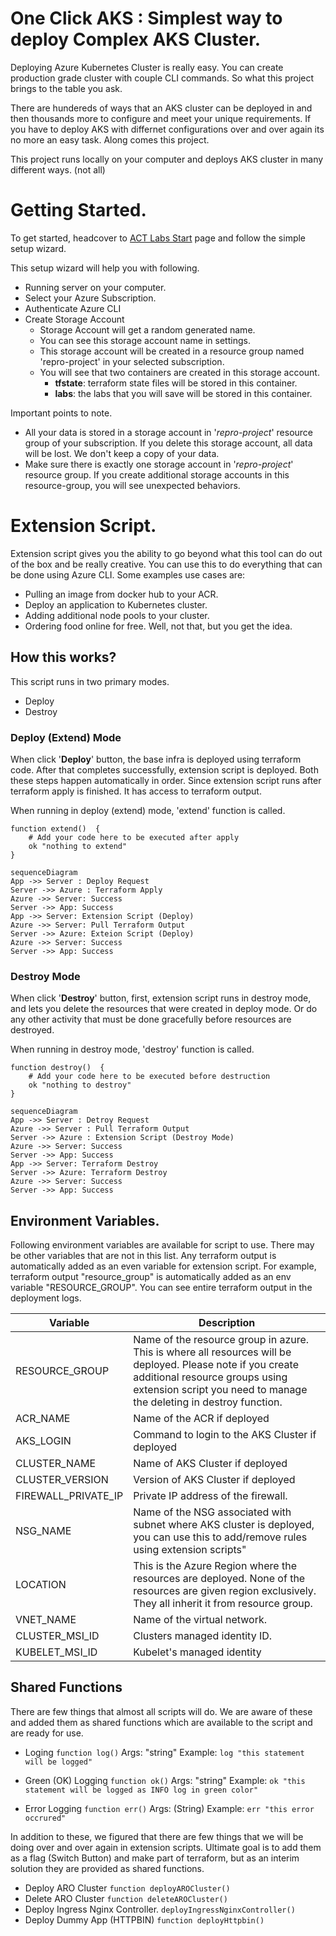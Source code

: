 # One Click AKS : Simplest way to deploy Complex AKS Cluster.

Deploying Azure Kubernetes Cluster is really easy. You can create production grade cluster with couple CLI commands. So what this project brings to the table you ask.

There are hundereds of ways that an AKS cluster can be deployed in and then thousands more to configure and meet your unique requirements. If you have to deploy AKS with differnet configurations over and over again its no more an easy task. Along comes this project.

This project runs locally on your computer and deploys AKS cluster in many different ways. (not all)

# Getting Started.

To get started, headcover to [ACT Labs Start](https://actlabs.azureedge.net/start) page and follow the simple setup wizard.

This setup wizard will help you with following.

-   Running server on your computer.
-   Select your Azure Subscription.
-   Authenticate Azure CLI
-   Create Storage Account
    -   Storage Account will get a random generated name.
    -   You can see this storage account name in settings.
    -   This storage account will be created in a resource group named 'repro-project' in your selected subscription.
    -   You will see that two containers are created in this storage account.
        -   **tfstate**: terraform state files will be stored in this container.
        -   **labs**: the labs that you will save will be stored in this container.

Important points to note.

-   All your data is stored in a storage account in '_repro-project_' resource group of your subscription. If you delete this storage account, all data will be lost. We don't keep a copy of your data.
-   Make sure there is exactly one storage account in '_repro-project_' resource group. If you create additional storage accounts in this resource-group, you will see unexpected behaviors.

# Extension Script.

Extension script gives you the ability to go beyond what this tool can do out of the box and be really creative. You can use this to do everything that can be done using Azure CLI. Some examples use cases are:

-   Pulling an image from docker hub to your ACR.
-   Deploy an application to Kubernetes cluster.
-   Adding additional node pools to your cluster.
-   Ordering food online for free. Well, not that, but you get the idea.

## How this works?

This script runs in two primary modes.

-   Deploy
-   Destroy

### Deploy (Extend) Mode

When click '**Deploy**' button, the base infra is deployed using terraform code. After that completes successfully, extension script is deployed. Both these steps happen automatically in order. Since extension script runs after terraform apply is finished. It has access to terraform output.

When running in deploy (extend) mode, 'extend' function is called.

```
function extend()  {
	# Add your code here to be executed after apply
	ok "nothing to extend"
}
```

```mermaid
sequenceDiagram
App ->> Server : Deploy Request
Server ->> Azure : Terraform Apply
Azure ->> Server: Success
Server ->> App: Success
App ->> Server: Extension Script (Deploy)
Azure ->> Server: Pull Terraform Output
Server ->> Azure: Exteion Script (Deploy)
Azure ->> Server: Success
Server ->> App: Success
```

### Destroy Mode

When click '**Destroy**' button, first, extension script runs in destroy mode, and lets you delete the resources that were created in deploy mode. Or do any other activity that must be done gracefully before resources are destroyed.

When running in destroy mode, 'destroy' function is called.

```
function destroy()  {
	# Add your code here to be executed before destruction
	ok "nothing to destroy"
}
```

```mermaid
sequenceDiagram
App ->> Server : Detroy Request
Azure ->> Server : Pull Terraform Output
Server ->> Azure : Extension Script (Destroy Mode)
Azure ->> Server: Success
Server ->> App: Success
App ->> Server: Terraform Destroy
Server ->> Azure: Terraform Destroy
Azure ->> Server: Success
Server ->> App: Success
```

## Environment Variables.

Following environment variables are available for script to use. There may be other variables that are not in this list. Any terraform output is automatically added as an even variable for extension script. For example, terraform output "resource_group" is automatically added as an env variable "RESOURCE_GROUP". You can see entire terraform output in the deployment logs.

| Variable            | Description                                                                                                                                                                                                         |
| ------------------- | ------------------------------------------------------------------------------------------------------------------------------------------------------------------------------------------------------------------- |
| RESOURCE_GROUP      | Name of the resource group in azure. This is where all resources will be deployed. Please note if you create additional resource groups using extension script you need to manage the deleting in destroy function. |
| ACR_NAME            | Name of the ACR if deployed                                                                                                                                                                                         |
| AKS_LOGIN           | Command to login to the AKS Cluster if deployed                                                                                                                                                                     |
| CLUSTER_NAME        | Name of AKS Cluster if deployed                                                                                                                                                                                     |
| CLUSTER_VERSION     | Version of AKS Cluster if deployed                                                                                                                                                                                  |
| FIREWALL_PRIVATE_IP | Private IP address of the firewall.                                                                                                                                                                                 |
| NSG_NAME            | Name of the NSG associated with subnet where AKS cluster is deployed, you can use this to add/remove rules using extension scripts"                                                                                 |
| LOCATION            | This is the Azure Region where the resources are deployed. None of the resources are given region exclusively. They all inherit it from resource group.                                                             |
| VNET_NAME           | Name of the virtual network.                                                                                                                                                                                        |
| CLUSTER_MSI_ID      | Clusters managed identity ID.                                                                                                                                                                                       |
| KUBELET_MSI_ID      | Kubelet's managed identity                                                                                                                                                                                          |

## Shared Functions

There are few things that almost all scripts will do. We are aware of these and added them as shared functions which are available to the script and are ready for use.

-   Loging
    `function log()`
    Args: "string"
    Example: `log "this statement will be logged"`

-   Green (OK) Logging
    `function ok()`
    Args: "string"
    Example: `ok "this statement will be logged as INFO log in green color"`

-   Error Logging
    `function err()`
    Args: (String)
    Example: `err "this error occrured"`

In addition to these, we figured that there are few things that we will be doing over and over again in extension scripts. Ultimate goal is to add them as a flag (Switch Button) and make part of terraform, but as an interim solution they are provided as shared functions.

-   Deploy ARO Cluster
    `function deployAROCluster()`
-   Delete ARO Cluster
    `function deleteAROCluster()`
-   Deploy Ingress Nginx Controller.
    `deployIngressNginxController()`
-   Deploy Dummy App (HTTPBIN)
    `function deployHttpbin()`
